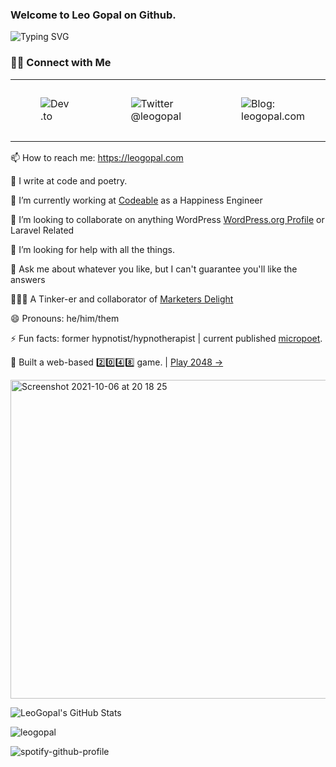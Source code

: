 ### Welcome to Leo Gopal on Github.

![Typing SVG](https://readme-typing-svg.herokuapp.com?lines=Hi+there+%F0%9F%91%8B;I+am+Leo+Gopal.+Read+on+to+get+to+know+me)

### 🤝🏻 Connect with Me

<table><tbody><tr><td><figure class="image"><img src="https://img.shields.io/badge/Dev.to-gray?style=flat-square&amp;logo=dev-to" alt="Dev.to"></figure></td><td><figure class="image"><img src="https://img.shields.io/badge/-@leogopal-gray.svg?colorA=6A788D&amp;colorB=1da1f2&amp;style=for-the-badge" alt="Twitter @leogopal"></figure></td><td><figure class="image"><img src="https://img.shields.io/badge/-Visit%20Website-gray.svg?colorA=6A788D&amp;colorB=6A788D&amp;style=for-the-badge" alt="Blog: leogopal.com"></figure></td><td><figure class="image"><img src="https://img.shields.io/badge/LINKEDIN-gray.svg?colorA=6A788D&amp;colorB=6A788D&amp;style=for-the-badge" alt="LinkedIn @leogopal"></figure></td><td><figure class="image"><img src="https://komarev.com/ghpvc/?username=leogopal&amp;color=blue&amp;label=Profile%20Views" alt="Profile Views"></figure></td><td><figure class="image"><img src="https://img.shields.io/github/followers/leogopal?label=GitHub%20Followers" alt="Github Followers"></figure></td></tr></tbody></table>

📫 How to reach me: https://leogopal.com

📝 I write at code and poetry.

🔭 I’m currently working at [Codeable](https://codeable.io/) as a Happiness Engineer

👯 I’m looking to collaborate on anything WordPress [WordPress.org Profile](https://profiles.wordpress.org/leogopal) or Laravel Related

🤔 I’m looking for help with all the things.

💬 Ask me about whatever you like, but I can't guarantee you'll like the answers

👨🏻‍💻 A Tinker-er and collaborator of [Marketers Delight](https://marketersdelight.com/ref/leogopal/)

😄 Pronouns: he/him/them

⚡ Fun facts: former hypnotist/hypnotherapist | current published [micropoet](https://instagram.com/leoswrite).

🧩 Built a web-based 2️⃣0️⃣4️⃣8️⃣ game. | [Play 2048  →](https://2048-game.leogopal.dev/)

<a href="https://2048-game.leogopal.dev/" target="_blank"><img width="510" alt="Screenshot 2021-10-06 at 20 18 25" src="https://user-images.githubusercontent.com/4948323/136260856-cb80fa5b-76d2-4477-a052-f79dd9e38c80.png"></a>


![LeoGopal's GitHub Stats](https://github-readme-stats.vercel.app/api?username=leogopal&show_icons=true)

![leogopal](https://github-readme-streak-stats.herokuapp.com/?user=leogopal&)

![spotify-github-profile](https://spotify-github-profile.vercel.app/api/view?uid=leogopal&cover_image=true&theme=default)


